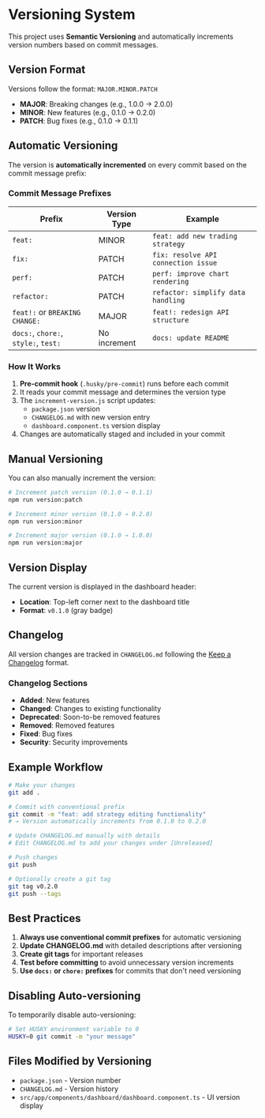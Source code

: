 # Versioning System

This project uses **Semantic Versioning** and automatically increments version numbers based on commit messages.

## Version Format

Versions follow the format: `MAJOR.MINOR.PATCH`

- **MAJOR**: Breaking changes (e.g., 1.0.0 → 2.0.0)
- **MINOR**: New features (e.g., 0.1.0 → 0.2.0)
- **PATCH**: Bug fixes (e.g., 0.1.0 → 0.1.1)

## Automatic Versioning

The version is **automatically incremented** on every commit based on the commit message prefix:

### Commit Message Prefixes

| Prefix | Version Type | Example |
|--------|-------------|---------|
| `feat:` | MINOR | `feat: add new trading strategy` |
| `fix:` | PATCH | `fix: resolve API connection issue` |
| `perf:` | PATCH | `perf: improve chart rendering` |
| `refactor:` | PATCH | `refactor: simplify data handling` |
| `feat!:` or `BREAKING CHANGE:` | MAJOR | `feat!: redesign API structure` |
| `docs:`, `chore:`, `style:`, `test:` | No increment | `docs: update README` |

### How It Works

1. **Pre-commit hook** (`.husky/pre-commit`) runs before each commit
2. It reads your commit message and determines the version type
3. The `increment-version.js` script updates:
   - `package.json` version
   - `CHANGELOG.md` with new version entry
   - `dashboard.component.ts` version display
4. Changes are automatically staged and included in your commit

## Manual Versioning

You can also manually increment the version:

```bash
# Increment patch version (0.1.0 → 0.1.1)
npm run version:patch

# Increment minor version (0.1.0 → 0.2.0)
npm run version:minor

# Increment major version (0.1.0 → 1.0.0)
npm run version:major
```

## Version Display

The current version is displayed in the dashboard header:
- **Location**: Top-left corner next to the dashboard title
- **Format**: `v0.1.0` (gray badge)

## Changelog

All version changes are tracked in `CHANGELOG.md` following the [Keep a Changelog](https://keepachangelog.com/) format.

### Changelog Sections

- **Added**: New features
- **Changed**: Changes to existing functionality
- **Deprecated**: Soon-to-be removed features
- **Removed**: Removed features
- **Fixed**: Bug fixes
- **Security**: Security improvements

## Example Workflow

```bash
# Make your changes
git add .

# Commit with conventional prefix
git commit -m "feat: add strategy editing functionality"
# → Version automatically increments from 0.1.0 to 0.2.0

# Update CHANGELOG.md manually with details
# Edit CHANGELOG.md to add your changes under [Unreleased]

# Push changes
git push

# Optionally create a git tag
git tag v0.2.0
git push --tags
```

## Best Practices

1. **Always use conventional commit prefixes** for automatic versioning
2. **Update CHANGELOG.md** with detailed descriptions after versioning
3. **Create git tags** for important releases
4. **Test before committing** to avoid unnecessary version increments
5. **Use `docs:` or `chore:` prefixes** for commits that don't need versioning

## Disabling Auto-versioning

To temporarily disable auto-versioning:

```bash
# Set HUSKY environment variable to 0
HUSKY=0 git commit -m "your message"
```

## Files Modified by Versioning

- `package.json` - Version number
- `CHANGELOG.md` - Version history
- `src/app/components/dashboard/dashboard.component.ts` - UI version display

